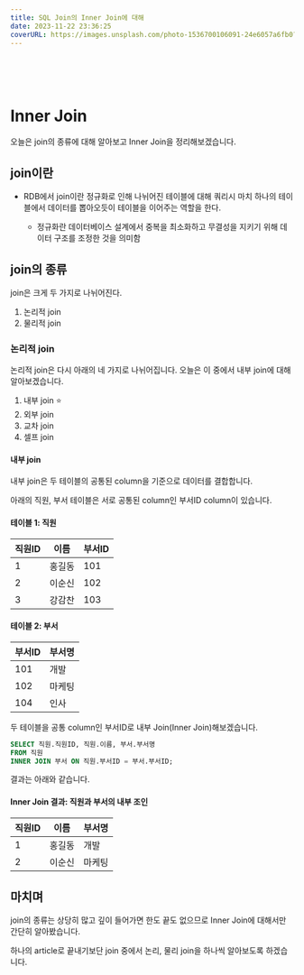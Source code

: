 ```yaml
---
title: SQL Join의 Inner Join에 대해
date: 2023-11-22 23:36:25
coverURL: https://images.unsplash.com/photo-1536700106091-24e6057a6fb0?q=80&w=2860&auto=format&fit=crop&ixlib=rb-4.0.3&ixid=M3wxMjA3fDB8MHxwaG90by1wYWdlfHx8fGVufDB8fHx8fA%3D%3D
---
```

<br />
<br />
<br />

# Inner Join

오늘은 join의 종류에 대해 알아보고 Inner Join을 정리해보겠습니다.

## join이란

- RDB에서 join이란 정규화로 인해 나뉘어진 테이블에 대해 쿼리시
마치 하나의 테이블에서 데이터를 뽑아오듯이 테이블을 이어주는 역할을 한다.

   - 정규화란 데이터베이스 설계에서 중복을 최소화하고 무결성을 지키기 위해 데이터 구조를 조정한 것을 의미함


## join의 종류

join은 크게 두 가지로 나뉘어진다.

1. 논리적 join
2. 물리적 join

### 논리적 join

논리적 join은 다시 아래의 네 가지로 나뉘어집니다.
오늘은 이 중에서 내부 join에 대해 알아보겠습니다.

1. 내부 join ⭐️
2. 외부 join 
3. 교차 join 
4. 셀프 join 

#### 내부 join

내부 join은 두 테이블의 공통된 column을 기준으로 데이터를 결합합니다.

아래의 직원, 부서 테이블은 서로 공통된 column인 부서ID column이 있습니다.

#### 테이블 1: 직원
| 직원ID | 이름     | 부서ID |
|--------|---------|--------|
| 1      | 홍길동   | 101    |
| 2      | 이순신   | 102    |
| 3      | 강감찬   | 103    |

#### 테이블 2: 부서
| 부서ID | 부서명       |
|--------|-------------|
| 101    | 개발         |
| 102    | 마케팅       |
| 104    | 인사         |

두 테이블을 공통 column인 부서ID로 내부 Join(Inner Join)해보겠습니다.

```sql
SELECT 직원.직원ID, 직원.이름, 부서.부서명
FROM 직원
INNER JOIN 부서 ON 직원.부서ID = 부서.부서ID;
```

결과는 아래와 같습니다.

#### Inner Join 결과: 직원과 부서의 내부 조인
| 직원ID | 이름     | 부서명   |
|--------|---------|---------|
| 1      | 홍길동   | 개발     |
| 2      | 이순신   | 마케팅   |



## 마치며

join의 종류는 상당히 많고 깊이 들어가면 한도 끝도 없으므로 Inner Join에 대해서만 간단히
알아봤습니다.

하나의 article로 끝내기보단 join 중에서 논리, 물리 join을 하나씩 알아보도록 하겠습니다.
